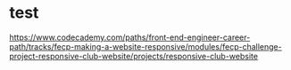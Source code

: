 # test

<https://www.codecademy.com/paths/front-end-engineer-career-path/tracks/fecp-making-a-website-responsive/modules/fecp-challenge-project-responsive-club-website/projects/responsive-club-website>
